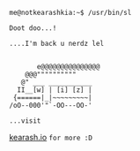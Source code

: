 ```
me@notkearashkia:~$ /usr/bin/sl

Doot doo...!

....I'm back u nerdz lel


       e@@@@@@@@@@@@@@@
    @@@""""""""""
   @" ___ ___________
  II__[w] | [i] [z] |
 {======|_|~~~~~~~~~|
/oO--000'"`-OO---OO-'

...visit 
```
[kearash.io](http://kearash.io)
`for more :D`
